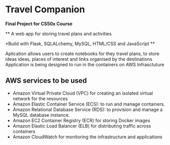 # Travel Companion
**Final Project for CS50x Course**

** A web app for storing travel plans and activities

*Build with Flask, SQLALchemy, MySQL, HTML/CSS and JavaScript **

Aplication allows users to create notebooks for they travel plans, to store ideas ideas, places of interest and links organised by the destinations 
Application is being designed to run in the containers on AWS Infrasctuture

## AWS services to be used

* Amazon Virtual Private Cloud (VPC) for creating an isolated virtual network for the resources
* Amazon Elastic Container Service (ECS): to run and manage containers.
* Amazon Relational Database Service (RDS): to provision and manage a MySQL database instance.
* Amazon EC2 Container Registry (ECR) for storing Docker images
* Amazon Elastic Load Balancer (ELB) for distributing traffic across containers
* Amazon CloudWatch for monitoring the infrastructure and applications

